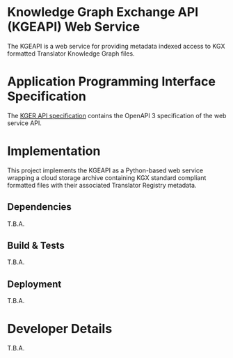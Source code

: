# Knowledge Graph Exchange API (KGEAPI) Web Service

The KGEAPI is a web service for providing metadata indexed access to KGX formatted Translator Knowledge Graph files.

# Application Programming Interface Specification

The [KGER API specification](../api/kgerapi.yaml) contains the OpenAPI 3 specification of the web service API.

# Implementation

This project implements the KGEAPI as a Python-based web service wrapping a cloud storage archive containing KGX standard compliant formatted files with their associated Translator Registry metadata.

## Dependencies

T.B.A.

## Build & Tests

T.B.A.

## Deployment

T.B.A.

# Developer Details

T.B.A.
